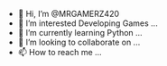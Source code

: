 - 👋 Hi, I’m @MRGAMERZ420
- 👀 I’m interested Developing Games ...
- 🌱 I’m currently learning Python ...
- 💞️ I’m looking to collaborate on ...
- 📫 How to reach me ...

<!---
MRGAMERZ420/MRGAMERZ420 is a ✨ special ✨ repository because its `README.md` (this file) appears on your GitHub profile.
You can click the Preview link to take a look at your changes.
--->
